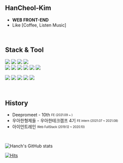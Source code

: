 ## HanCheol-Kim

- **WEB FRONT-END**   
- Like [Coffee, Listen Music]

<br>

## Stack & Tool
 <img src="https://img.shields.io/badge/-Typescript-4075bb?&logo=TypeScript&logoColor=white"> <img src="https://img.shields.io/badge/-Babel-F9DC3E?&logo=Babel&logoColor=white"> <img src="https://img.shields.io/badge/-Webpack-8DD6F9?&logo=Webpack&logoColor=black"> <img src="https://img.shields.io/badge/-React-61DAFB?&logo=React&logoColor=black">   
 <img src="https://img.shields.io/badge/-Go-00ADD8?&logo=Go&logoColor=white"> 
  <img src="https://img.shields.io/badge/-Express-000000?&logo=Express&logoColor=white"> <img src="https://img.shields.io/badge/-MySQL-4479A1?&logo=MySQL&logoColor=white"> <img src="https://img.shields.io/badge/-Postgresql-4169E1?&logo=PostgreSQL&logoColor=white"> <img src="https://img.shields.io/badge/-Elastic Stack-005571?&logo=Elastic Stack&logoColor=white">
  <img src="https://img.shields.io/badge/-NGINX-009639?&logo=NGINX&logoColor=white">

  <img src="https://img.shields.io/badge/-VSCode-0052CC?&logo=Visual Studio Code&logoColor=white"> <img src="https://img.shields.io/badge/-Slack-4A154B?&logo=Slack&logoColor=white"> 
 <img src="https://img.shields.io/badge/-Notion-000000?&logo=Notion&logoColor=white"> 
  <img src="https://img.shields.io/badge/-Github-000000?&logo=Github&logoColor=white"> 
  <img src="https://img.shields.io/badge/-Bitbucket-0052CC?&logo=Bitbucket&logoColor=white">

<br>

## History   
- Deepromeet - 10th <sub><sup>FE (2021.09 ~ )</sup></sub>   
- 우아한형제들 - 우아한테크캠프 4기 <sub><sup>FE intern (2021.07 ~ 2021.08)</sup></sub>   
- 아이언트레인 <sub><sup>Web FullStack (2019.12 ~ 2020.10)</sup></sub>

<br>

![Hanch's GitHub stats](https://github-readme-stats.vercel.app/api?username=Hancheo&show_icons=true&theme=dracula)



[![Hits](https://hits.seeyoufarm.com/api/count/incr/badge.svg?url=https%3A%2F%2Fgithub.com%2Fhancheo%2Fhit-counter&count_bg=%2379C83D&title_bg=%23555555&icon=cliqz.svg&icon_color=%23E7E7E7&title=hits&edge_flat=false)](https://hits.seeyoufarm.com)

